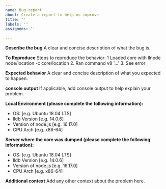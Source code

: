 ```yaml
---
name: Bug report
about: Create a report to help us improve
title: ''
labels: ''
assignees: ''

---
```


**Describe the bug**
A clear and concise description of what the bug is.

**To Reproduce**
Steps to reproduce the behavior:
1 Loaded core with llnode node/location -c core/location
2. Ran command v8 '...'
3. See error

**Expected behavior**
A clear and concise description of what you expected to happen.

**console output**
If applicable, add console output to help explain your problem.

**Local Environment (please complete the following information):**
 - OS: [e.g. Ubuntu 18.04 LTS]
 - lldb Version [e.g. 14.0.6]
 - Version of node.js [e.g. 16.17.0]
 - CPU Arch [e.g.  x86-64]

**Server where the core was dumped (please complete the following information):**
 - OS: [e.g. Ubuntu 18.04 LTS]
 - lldb Version [e.g. 14.0.6]
 - Version of node.js [e.g. 16.17.0]
 - CPU Arch [e.g.  x86-64]

**Additional context**
Add any other context about the problem here.
